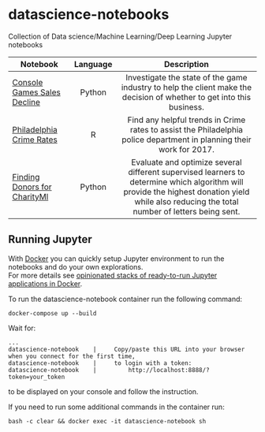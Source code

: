 # datascience-notebooks
Collection of Data science/Machine Learning/Deep Learning Jupyter notebooks

| Notebook      | Language      | Description   |
| ------------- |:-------------:|:-------------:|
| [Console Games Sales Decline](http://nbviewer.jupyter.org/github/jagin/datascience-notebooks/blob/master/notebooks/Python/console-games-sales-decline.ipynb) | Python | Investigate the state of the game industry to help the client make the decision of whether to get into this business. |
| [Philadelphia Crime Rates](http://nbviewer.jupyter.org/github/jagin/datascience-notebooks/blob/master/notebooks/R/philadelphia-crime-rates.ipynb) | R | Find any helpful trends in Crime rates to assist the Philadelphia police department in planning their work for 2017. |
| [Finding Donors for CharityMl](http://nbviewer.jupyter.org/github/jagin/datascience-notebooks/blob/master/notebooks/Python/finding-donors-charityml.ipynb) | Python | Evaluate and optimize several different supervised learners to determine which algorithm will provide the highest donation yield while also reducing the total number of letters being sent. |


## Running Jupyter

With [Docker](https://www.docker.com/community-edition) you can quickly setup Jupyter environment to run the notebooks and do your own explorations.  
For more details see [opinionated stacks of ready-to-run Jupyter applications in Docker](https://github.com/jupyter/docker-stacks).

To run the datascience-notebook container run the following command:

```
docker-compose up --build
```

Wait for:

```
...
datascience-notebook    |     Copy/paste this URL into your browser when you connect for the first time,
datascience-notebook    |     to login with a token:
datascience-notebook    |         http://localhost:8888/?token=your_token
```

to be displayed on your console and follow the instruction.

If you need to run some additional commands in the container run:

```
bash -c clear && docker exec -it datascience-notebook sh

```